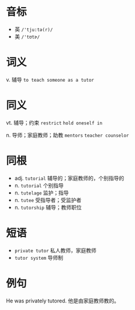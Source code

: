 # 音标

- 英 `/'tju:tə(r)/`
- 美 `/'tʊtɚ/`

# 词义

v. 辅导
`to teach someone as a tutor`

# 同义

vt. 辅导；约束
`restrict` `hold oneself in`

n. 导师；家庭教师；助教
`mentors` `teacher counselor`

# 同根

- adj. `tutorial` 辅导的；家庭教师的，个别指导的
- n. `tutorial` 个别指导
- n. `tutelage` 监护；指导
- n. `tutee` 受指导者；受监护者
- n. `tutorship` 辅导；教师职位

# 短语

- `private tutor` 私人教师，家庭教师
- `tutor system` 导师制

# 例句

He was privately tutored.
他是由家庭教师教的。


